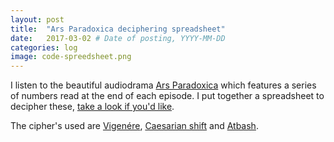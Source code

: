```yaml
---
layout: post
title:  "Ars Paradoxica deciphering spreadsheet"
date:   2017-03-02 # Date of posting, YYYY-MM-DD
categories: log
image: code-spreedsheet.png
---
```

I listen to the beautiful audiodrama [Ars Paradoxica](https://arsparadoxica.com/) which features a series of numbers read at the end of each episode. I put together a spreadsheet to decipher these, [take a look if you'd like](https://docs.google.com/spreadsheets/d/1g2tXvxwR4-Oumgf3H3ucRDdE90pUqfZpS65uwsC1dpw/edit?usp=sharing).

The cipher's used are [Vigenére](http://rumkin.com/tools/cipher/vigenere.php), [Caesarian shift](http://rumkin.com/tools/cipher/caesar.php) and [Atbash](http://rumkin.com/tools/cipher/atbash.php).
